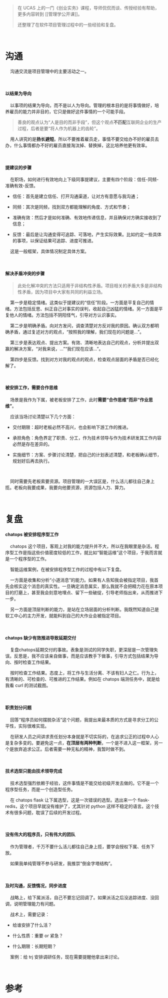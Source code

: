 > 在 UCAS 上的一门《创业实务》课程，导师侃侃而谈、传授经验有帮助，更多内容转到 [[管理学公开课]]。
> 
> 还整理了在软件项目管理过程中的一些经验和复盘。

    

# 沟通

    沟通交流是项目管理中的主要活动之一。

    

#### 以结果为导向

    以事项的结果为导向，而不是以人为导向。管理的根本目的是将事情做好，培养雇员的能力并非目的，它只是做好这件事情的一个可能手段。

> 善良的观点认为“人是目的而非手段”，但这个观点**不匹配**互联网企业的生产过程，后者是要“将人作为机器上的齿轮”。

    用人讲究的是**扬长避短**。所以不要推着雇员走，事情不要交给办不好的雇员去办，什么事情都办不好的雇员直接淘汰掉、替换掉，这比培养他更有效率。

    

#### 提建议的步骤

    在职场，如何进行有效地向上下级同事提建议，主要有四个阶段：信任-同频-准确有效-反馈。

- 信任：首先是建立信任、打开沟通渠道，让对方有意愿与我沟通；

- 同频：其次是同频，找到双方都能理解的角度、方式和节奏；

- 准确有效：然后才是如何准确、有效地传递信息，并且确保对方确实接收到了信息；

- 反馈：最后是让沟通变得可追踪、可落地，产生实际效果。比如约定一些具体的事项，以保证结果可追踪、进度可推进。

    这是一般框架，具体情况制定具体方案。

    

#### 解决矛盾冲突的步骤

> 此处化解冲突的方法只适用于非结构性矛盾。项目相关的矛盾大多是非结构性矛盾，因为项目中大家有共同的利益立场。

    第一步是稳定情绪。这类似于提建议的“信任”阶段。一方面是平复自己的情绪。方法包括反思、纠正自己对事实的误判，收起自己凶猛的情绪。另一方面是平复他人的情绪。方法包括不阴阳怪气，引导对方认识事实。

    第二步是明确矛盾。向对方发问，调查清楚对方反对我的原因。确认双方都明确矛盾，通过复述对方的观点，“按照我的理解，我们现在的问题是...”。

    第三步是表达观点、提出方案。有效、清晰地表达自己的观点，分析并提出双赢的解决方案，“对我来说，...”“我们现在应该...”。

    第四步是反馈。找到对方对我的观点的观点，检查观点层面的矛盾是否已经化解了。

    

#### 被安排工作，需要合作思维

    场景是我作为下属，被老板安排了工作，此时**需要“合作思维”而非“作业思维”**。

    应该当场讨论清楚以下几个方面：

- 交付期限：超时老板必然不高兴，也会影响下游工作的推进。

- 承担角色：角色界定了职责、分工，作为技术领导与作为技术研发其工作内容必然是存在差异的。

- 实施细节：方案、步骤讨论清楚，把自己的计划表述清楚，和老板确认细节，规划好后再去执行。

    

    同时需要先老板索要资源。项目管理的一大误区是，什么活儿都往自己身上揽。老板向我要成果，我要向他要资源，资源包括人力、算力。

    

# 复盘

#### chatops 被安排程序型工作

    chatops 这个项目，客观上对我的能力提升并不大，所以在我眼里是杂活。程序型工作是指这些价值密度较低的工作，就比如“智能运维”这个项目，于我而言就是一个程序型的工作。

    智能运维案例，在被安排程序型工作的过程中有以下复盘。

    一方面是收集和分析“小道消息”的能力。如果有人告知我会被指定项目，我首先会核实这个消息的真实性。一旦确定消息属实，那么我就不会把精力花在原本项目的打磨上，甚至我会刻意地埋点、留下一些破绽，引导老师指出来，从而推进下一步。

    另一方面是顶层判断的能力，是站在立场层面的分析判断。我既然知道自己是软工中心的主力开发，就能料到自己的大作业会被指定项目。

    

#### chatops 缺少有效推进导致延期交付

    复盘chatops延期交付的事故。表象是测试的同学失职，更深层是一次管理失误。反思是，我不应该亲自做事，而是应该教手下做事，引导方式包括结果为导向、按时检查工作结果。

    按时检查工作结果。态度上，将工作与生活分离、不该有妇人之仁。行为上，有清晰的、可检查的、可推进的工作结果。例如在 chatops 端测任务中，就是给我看 curl 的测试截图。

    

#### 职责划分问题

    回答“程序员如何摆脱杂活”这个问题，我提出来最本质的方式是寻求分工的公平性，实际很难实现。

    在研发人员之间讲求责任划分本身就是不切实际的，在追求公正的过程中人心是复杂多变的。要避免这一点，**在顶层有两种判断**，一个是不进入这一框架，另一个是放弃追求公正。后者需要一种无私的精神，我暂时做不到。

    

#### 技术选型只能由技术领导完成

    技术选型强烈依赖于经验，这件事情是不能交给初级开发去做的。它不是一个程序型任务，而是一个创造型任务。

    在 chatops flask 让下属选型，这是一次错误的选型。选出来一个 flask-redis，这个项目早就没有维护了，尤其针对 python 这样不稳定的语言。这个技术有很多问题，耽误了后续的开发过程。

    

#### 没有伟大的程序员，只有伟大的团队

    作为管理者，千万不要什么活儿都往自己身上揽，要学会授权下属、任务下放。 

    如果我单纯管理不参与研发，我推崇“倒金字塔结构”。

    

#### 及时沟通，反馈情况，同步进度

    战略上，给下属派活，自己不要忘记回调了。如果派活之后没追踪进度、没回调，说明管理能力有问题。

    战术上，需要记录：

- 给谁安排了什么活？

- 什么性质：重要 or 紧急？

- 什么期限：长期短期？

    案例：给 trj 安排调研任务，现在需要提醒他拿出来讨论。

    

# 参考